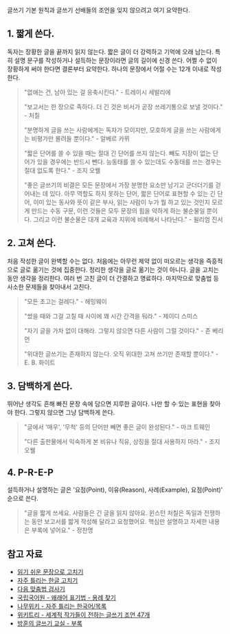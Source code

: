 글쓰기 기본 원칙과 글쓰기 선배들의 조언을 잊지 않으려고 여기 요약한다.

## 1. 짧게 쓴다.
독자는 장황한 글을 끝까지 읽지 않는다. 짧은 글이 더 강력하고 기억에 오래 남는다. 특히 설명 문구를 작성하거나 설득하는 문장이라면 글의 길이에 신경 쓴다. 어쩔 수 없이 장황하게 써야 한다면 결론부터 요약한다. 하나의 문장에서 어절 수는 12개 이내로 작성한다.

> "없애는 건, 남아 있는 걸 응축시킨다." - 트레이시 세발리에
>
> "보고서는 한 장으로 족하다. 더 긴 것은 비서가 곧장 쓰레기통으로 보낼 것이다." - 처칠
>
> "분명하게 글을 쓰는 사람에게는 독자가 모이지만, 모호하게 글을 쓰는 사람에게는 비평가만 몰려들 뿐이다." - 알베르 카뮈
>
> "짧은 단어를 쓸 수 있을 때는 절대 긴 단어를 쓰지 않는다. 빼도 지장이 없는 단어가 있을 경우에는 반드시 뺀다. 능동태를 쓸 수 있는데도 수동태를 쓰는 경우는 절대 없도록 한다." - 조지 오웰
>
> "좋은 글쓰기의 비결은 모든 문장에서 가장 분명한 요소만 남기고 군더더기를 걷어내는 데 있다. 아무 역할도 하지 못하는 단어, 짧은 단어로 표현할 수 있는 긴 단어, 이미 있는 동사와 뜻이 같은 부사, 읽는 사람이 누가 뭘 하고 있는 것인지 모르게 만드는 수동 구문, 이런 것들은 모두 문장의 힘을 약하게 하는 불순물일 뿐이다. 그리고 이런 불순물은 대개 교육과 지위에 비례해서 나타난다." - 윌리엄 진서

## 2. 고쳐 쓴다.
처음 작성한 글이 완벽할 수는 없다. 처음에는 아무런 제약 없이 떠오르는 생각을 즉흥적으로 글로 옮기는 것에 집중한다. 정리한 생각을 글로 옮기는 것이 아니다. 글을 고치는 동안 생각을 정리한다. 여러 번 고친 글이 더 간결하고 명료하다. 마지막으로 맞춤법 등 사소한 문제들을 찾아내서 고친다.

> "모든 초고는 걸레다." - 헤밍웨이
>
> "썼을 때와 그걸 고칠 때 사이에 꽤 시간 간격을 둬라." - 제이디 스미스
>
> "자기 글을 가차 없이 대해라. 그렇지 않으면 다른 사람이 그럴 것이다." - 존 베리먼
>
> "위대한 글쓰기는 존재하지 않는다. 오직 위대한 고쳐 쓰기만 존재할 뿐이다." - E. B. 화이트

## 3. 담백하게 쓴다.
뛰어난 생각도 흔해 빠진 문장 속에 담으면 지루한 글이다. 나만 할 수 있는 표현을 찾아야 한다. 그렇지 않으면 그냥 담백하게 쓴다.

> "글에서 '매우', '무척' 등의 단어만 빼면 좋은 글이 완성된다." - 마크 트웨인
>
> "다른 출판물에서 익숙하게 본 비유나 직유, 상징을 절대 사용하지 마라." - 조지 오웰

## 4. P-R-E-P
설득하거나 설명하는 글은 '요점(Point), 이유(Reason), 사례(Example), 요점(Point)' 순으로 쓴다.

> "글을 짧게 쓰세요. 사람들은 긴 글을 읽지 않아요. 윈스턴 처칠은 독일과 전쟁하는 동안 보고서를 짧게 작성해 달라고 요청했어요. 핵심만 설명하고 자세한 내용은 부록에 넣어요." - 정찬명

## 참고 자료
* [읽기 쉬운 문장으로 고치기](https://github.com/naradesign/korean/wiki/%EC%9D%BD%EA%B8%B0-%EC%89%AC%EC%9A%B4-%EB%AC%B8%EC%9E%A5%EC%9C%BC%EB%A1%9C-%EA%B3%A0%EC%B9%98%EA%B8%B0)
* [자주 틀리는 한글 고치기](https://github.com/naradesign/korean/wiki/%EC%9E%90%EC%A3%BC-%ED%8B%80%EB%A6%AC%EB%8A%94-%ED%95%9C%EA%B8%80-%EA%B3%A0%EC%B9%98%EA%B8%B0)
* [다음 맞춤법 검사기](http://alldic.daum.net/grammar_checker.do)
* [국립국어원 - 왜래어 표기법 - 용례 찾기](https://www.korean.go.kr/front/foreignSpell/foreignSpellList.do)
* [나무위키 - 자주 틀리는 한국어/목록](https://namu.wiki/w/%EC%9E%90%EC%A3%BC%20%ED%8B%80%EB%A6%AC%EB%8A%94%20%ED%95%9C%EA%B5%AD%EC%96%B4/%EB%AA%A9%EB%A1%9D)
* [위키트리 - 세계적 작가들이 전하는 글쓰기 조언 47개](https://www.wikitree.co.kr/articles/201513)
* [방훈의 글쓰기 교실 - 부록](https://brunch.co.kr/@khbang21/394)
